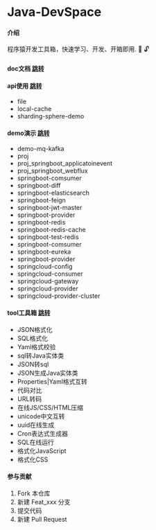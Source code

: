 # Java-DevSpace

#### 介绍
程序猿开发工具箱，快速学习、开发、开箱即用. :school_satchel:  :unlock: 

#### doc文档 [跳转](https://github.com/xxxgod/Java-DevSpace/tree/master/doc)

#### api使用 [跳转](https://github.com/xxxgod/Java-DevSpace/tree/master/api)
- file  
- local-cache  
- sharding-sphere-demo  

#### demo演示 [跳转](https://github.com/xxxgod/Java-DevSpace/tree/master/demo)
- demo-mq-kafka  
- proj   
- proj_springboot_applicatoinevent  
- proj_springboot_webflux  
- springboot-comsumer  
- springboot-diff  
- springboot-elasticsearch  
- springboot-feign  
- springboot-jwt-master  
- springboot-provider  
- springboot-redis  
- springboot-redis-cache  
- springboot-test-redis  
- springboot-comsumer  
- springboot-eureka  
- springboot-provider  
- springcloud-config  
- springcloud-consumer  
- springcloud-gateway  
- springcloud-provider  
- springcloud-provider-cluster  

#### tool工具箱 [跳转](https://github.com/xxxgod/Java-DevSpace/tree/master/tool)
- JSON格式化
- SQL格式化
- Yaml格式校验
- sql转Java实体类
- JSON转sql
- JSON生成Java实体类
- Properties|Yaml格式互转
- 代码对比
- URL转码
- 在线JS/CSS/HTML压缩
- unicode中文互转
- uuid在线生成
- Cron表达式生成器
- SQL在线运行
- 格式化JavaScript
- 格式化CSS

#### 参与贡献
1.  Fork 本仓库
2.  新建 Feat_xxx 分支
3.  提交代码
4.  新建 Pull Request
